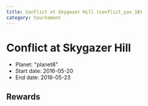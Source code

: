 ```yaml
---
title: Conflict at Skygazer Hill (conflict_yav_18)
category: tournament
---
```

# Conflict at Skygazer Hill

  * Planet: "planet8"
  * Start date: 2016-05-20
  * End date: 2016-05-23

## Rewards

